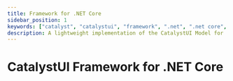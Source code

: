 ```yaml
---
title: Framework for .NET Core
sidebar_position: 1
keywords: ["catalyst", "catalystui", "framework", ".net", ".net core", "c#"]
description: A lightweight implementation of the CatalystUI Model for .NET Core.
---
```


# CatalystUI Framework for .NET Core